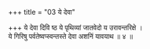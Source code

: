 +++
title = "03 ये देवा"

+++
ये देवा दिवि ष्ठ ये पृथिव्यां जातवेदो य उरावन्तरिक्षे ।  
ये गिरिषु पर्वतेष्वप्स्वन्तस्ते देवा अशनिं यावयाथ ॥ ४ ॥